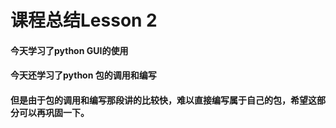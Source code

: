 # 课程总结Lesson 2

#### 今天学习了python GUI的使用

#### 今天还学习了python 包的调用和编写

#### 但是由于包的调用和编写那段讲的比较快，难以直接编写属于自己的包，希望这部分可以再巩固一下。







